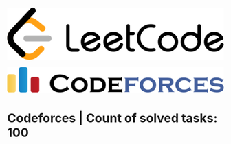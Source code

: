 ![Logo](https://github.com/AzizMGV/Berzloy/blob/main/Images/LeetCodeLogo.png)

![Logo](https://github.com/AzizMGV/Berzloy/blob/main/Images/Codeforces.png)

# Codeforces | Count of solved tasks: **100**
